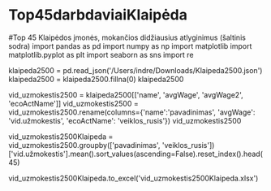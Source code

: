# Top45darbdaviaiKlaipėda
#Top 45 Klaipėdos įmonės, mokančios didžiausius atlyginimus (šaltinis sodra)
import pandas as pd
import numpy as np
import matplotlib
import matplotlib.pyplot as plt
import seaborn as sns
import re

klaipeda2500 = pd.read_json('/Users/indre/Downloads/Klaipeda2500.json')
klaipeda2500 = klaipeda2500.fillna(0)
klaipeda2500

vid_uzmokestis2500 = klaipeda2500[['name', 'avgWage', 'avgWage2', 'ecoActName']]
vid_uzmokestis2500 = vid_uzmokestis2500.rename(columns={'name':'pavadinimas', 'avgWage': 'vid.užmokestis', 'ecoActName': 'veiklos_rusis'})
vid_uzmokestis2500

vid_uzmokestis2500Klaipeda = vid_uzmokestis2500.groupby(['pavadinimas', 'veiklos_rusis'])['vid.užmokestis'].mean().sort_values(ascending=False).reset_index().head(45)

vid_uzmokestis2500Klaipeda.to_excel('vid_uzmokestis2500Klaipeda.xlsx')
